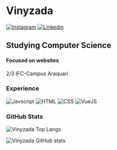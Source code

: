# Vinyzada
[![Instagram](https://img.shields.io/badge/Instagram-E4405F?style=for-the-badge&logo=instagram&logoColor=white)](https://www.instagram.com/vinyzada_/)
[![Linkedin](    https://img.shields.io/badge/LinkedIn-0077B5?style=for-the-badge&logo=linkedin&logoColor=white)](https://www.linkedin.com/in/vinicius-gabryel-pereira-b3225b29a/)

## Studying Computer Science
#### Focused on websites
2/3 IFC-Campus Araquari

### Experience
![Javscript](https://img.shields.io/badge/JavaScript-White?style=for-the-badge&logo=javascript&logoColor=white)
![HTML](https://img.shields.io/badge/HTML-239120?style=for-the-badge&logo=html5&logoColor=white)
![CSS](https://img.shields.io/badge/CSS-239120?&style=for-the-badge&logo=css3&logoColor=white)
![VueJS](https://img.shields.io/badge/Vue.js-35495E?style=for-the-badge&logo=vue.js&logoColor=4FC08D)

### GitHub Stats

![Vinyzada Top Langs](https://github-readme-stats.vercel.app/api/top-langs/?username=vinyzada&layout=compact)

![Vinyzada GitHub stats](https://github-readme-stats.vercel.app/api?username=vinyzada&show_icons=true&theme=radical)
